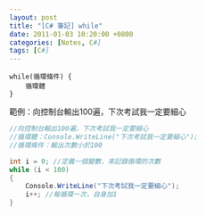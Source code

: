 ```yaml
---
layout: post
title: "[C# 筆記] while"
date: 2011-01-03 10:20:00 +0800
categories: [Notes, C#]
tags: [C#]
---
```


```text
while(循環條件) {
    循環體
}
```

範例：向控制台輸出100遍，下次考試我一定要細心
```c#
//向控制台輸出100遍，下次考試我一定要細心
//循環體：Console.WriteLine("下次考試我一定要細心");
//循環條件：輸出次數小於100

int i = 0; //定義一個變數，來記錄循環的次數
while (i < 100)
{
    Console.WriteLine("下次考試我一定要細心");
    i++; //每循環一次，自身加1
}
```
